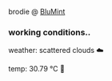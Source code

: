 brodie @ [BluMint](https://www.linkedin.com/company/blumint-io/)

<!--weather_start-->
### working conditions..

weather: scattered clouds ☁️

temp: 30.79 °C 🥶

<!--weather_end-->
